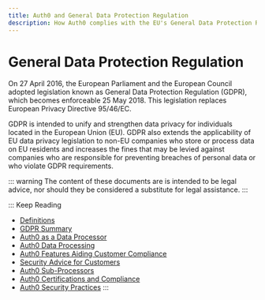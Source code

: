 ```yaml
---
title: Auth0 and General Data Protection Regulation
description: How Auth0 complies with the EU's General Data Protection Regulation (GDPR)
---
```

# General Data Protection Regulation

On 27 April 2016, the European Parliament and the European Council adopted legislation known as General Data Protection Regulation (GDPR), which becomes enforceable 25 May 2018. This legislation replaces European Privacy Directive 95/46/EC.

GDPR is intended to unify and strengthen data privacy for individuals located in the European Union (EU). GDPR also extends the applicability of EU data privacy legislation to non-EU companies who store or process data on EU residents and increases the fines that may be levied against companies who are responsible for preventing breaches of personal data or who violate GDPR requirements.

::: warning
The content of these documents are is intended to be legal advice, nor should they be considered a substitute for legal assistance.
:::

::: Keep Reading
* [Definitions](/compliance/definitions)
* [GDPR Summary](/compliance/gdpr-summary)
* [Auth0 as a Data Processor](/compliance/auth0-as-data-processor)
* [Auth0 Data Processing](/compliance/data-processing)
* [Auth0 Features Aiding Customer Compliance](/compliance/features-aiding-compliance)
* [Security Advice for Customers](/compliance/security-advice-for-customers)
* [Auth0 Sub-Processors](/compliance/subprocessors)
* [Auth0 Certifications and Compliance](/compliance/certifications-and-complaince)
* [Auth0 Security Practices](/compliance/security-practices)
:::